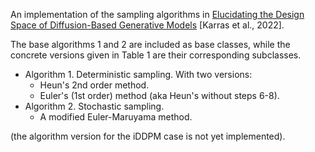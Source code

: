 An implementation of the sampling algorithms in [Elucidating the Design Space of Diffusion-Based Generative Models](https://arxiv.org/abs/2206.00364) [Karras et al., 2022].

The base algorithms 1 and 2 are included as base classes, while the concrete versions given in Table 1 are their corresponding subclasses.
- Algorithm 1. Deterministic sampling. With two versions:
    - Heun's 2nd order method.
    - Euler's (1st order) method (aka Heun's without steps 6-8).
- Algorithm 2. Stochastic sampling.
    - A modified Euler-Maruyama method.

(the algorithm version for the iDDPM case is not yet implemented).
